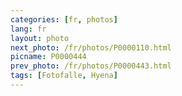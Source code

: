 ```yaml
---
categories: [fr, photos]
lang: fr
layout: photo
next_photo: /fr/photos/P0000110.html
picname: P0000444
prev_photo: /fr/photos/P0000443.html
tags: [Fotofalle, Hyena]
---
```


